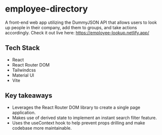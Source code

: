 # employee-directory
A front-end web app utilizing the DummyJSON API that allows users to look up people in their company, add them to groups, and take actions accordingly.
Check it out live here: https://employee-lookup.netlify.app/

## Tech Stack
* React
* React Router DOM
* Tailwindcss
* Material UI
* Vite

## Key takeaways
* Leverages the React Router DOM library to create a single page application.
* Makes use of derived state to implement an instant search filter feature.
* Uses the useContext hook to help prevent props drilling and make codebase more maintainable.
